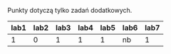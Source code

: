 Punkty dotyczą tylko zadań dodatkowych.

| lab1 | lab2 | lab3 | lab4 | lab5 | lab6 | lab7 |
|------|------|------|------|------|------|------|
|    1 |    0 |    1 |    1 |    1 | nb   |    1 |
